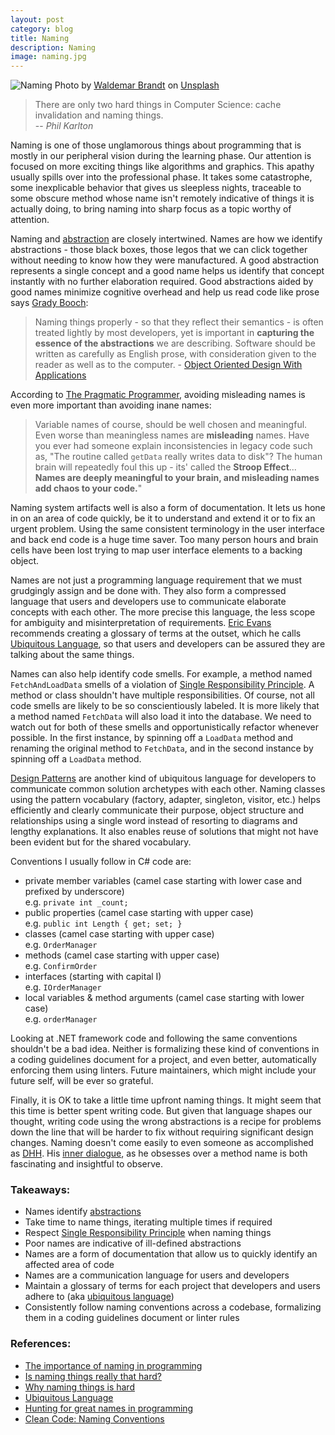 ```yaml
---
layout: post
category: blog
title: Naming
description: Naming
image: naming.jpg
---
```


![Naming](../../../img/naming.jpg)
<span class="credit">Photo by <a href="https://unsplash.com/@waldemarbrandt67w?utm_source=unsplash&amp;utm_medium=referral&amp;utm_content=creditCopyText">Waldemar Brandt</a> on <a href="https://unsplash.com/s/photos/name?utm_source=unsplash&amp;utm_medium=referral&amp;utm_content=creditCopyText">Unsplash</a></span>

>There are only two hard things in Computer Science: cache invalidation and naming things.<br/>
>-- _Phil Karlton_

Naming is one of those unglamorous things about programming that is mostly in our peripheral vision during the learning phase. Our attention is focused on more exciting things like algorithms and graphics. This apathy usually spills over into the professional phase. It takes some catastrophe, some inexplicable behavior that gives us sleepless nights, traceable to some obscure method whose name isn't remotely indicative of things it is actually doing, to bring naming into sharp focus as a topic worthy of attention.

Naming and [abstraction](/blog/abstraction) are closely intertwined. Names are how we identify abstractions - those black boxes, those legos that we can click together without needing to know how they were manufactured. A good abstraction represents a single concept and a good name helps us identify that concept instantly with no further elaboration required. Good abstractions aided by good names minimize cognitive overhead and help us read code like prose says 
[Grady Booch](https://en.wikipedia.org/wiki/Grady_Booch):
> Naming things properly - so that they reflect their semantics - is often treated lightly by most developers, yet is important in **capturing the essence of the abstractions** we are describing. Software should be written as carefully as English prose, with consideration given to the reader as well as to the computer. - [Object Oriented Design With Applications](https://www.amazon.com/Object-Oriented-Analysis-Design-Applications-2nd/dp/0805353402/ref=sr_1_2?dchild=1&keywords=object+oriented+design+booch&qid=1612855563&sr=8-2)

According to [The Pragmatic Programmer](https://www.amazon.com/Pragmatic-Programmer-Journeyman-Master/dp/020161622X), avoiding misleading names is even more important than avoiding inane names: 
> Variable names of course, should be well chosen and meaningful. Even worse than meaningless names are __misleading__ names. Have you ever had someone explain inconsistencies in legacy code such as, "The routine called `getData` really writes data to disk"? The human brain will repeatedly foul this up - its' called the __Stroop Effect__... **Names are deeply meaningful to your brain, and misleading names add chaos to your code.**"

Naming system artifacts well is also a form of documentation. It lets us hone in on an area of code quickly, be it to understand and extend it or to fix an urgent problem. Using the same consistent terminology in the user interface and back end code is a huge time saver. Too many person hours and brain cells have been lost trying to map user interface elements to a backing object. 

Names are not just a programming language requirement that we must grudgingly assign and be done with. They also form a compressed language that users and developers use to communicate elaborate concepts with each other. The more precise this language, the less scope for ambiguity and misinterpretation of requirements. [Eric Evans](https://www.amazon.com/Eric-Evans/e/B001KDCO2I%3Fref=dbs_a_mng_rwt_scns_share) recommends creating a glossary of terms at the outset, which he calls [Ubiquitous Language](https://martinfowler.com/bliki/UbiquitousLanguage.html), so that users and developers can be assured they are talking about the same things. 

Names can also help identify code smells. For example, a method named `FetchAndLoadData` smells of a violation of [Single Responsibility Principle](/blog/single-responsibility-principle/). A method or class shouldn't have multiple responsibilities. Of course, not all code smells are likely to be so conscientiously labeled. It is more likely that a method named `FetchData` will also load it into the database. We need to watch out for both of these smells and opportunistically refactor whenever possible. In the first instance, by spinning off a `LoadData` method and renaming the original method to `FetchData`, and in the second instance by spinning off a `LoadData` method. 

[Design Patterns](https://en.wikipedia.org/wiki/Design_Patterns) are another kind of ubiquitous language for developers to communicate common solution archetypes with each other. Naming classes using the pattern vocabulary (factory, adapter, singleton, visitor, etc.) helps efficiently and clearly communicate their purpose, object structure and relationships using a single word instead of resorting to diagrams and lengthy explanations. It also enables reuse of solutions that might not have been evident but for the shared vocabulary.

Conventions I usually follow in C# code are:
- private member variables (camel case starting with lower case and prefixed by underscore)
<br>e.g. `private int _count;`
- public properties (camel case starting with upper case)
<br>e.g. `public int Length { get; set; }`
- classes (camel case starting with upper case)
<br>e.g. `OrderManager`
- methods (camel case starting with upper case)
<br>e.g. `ConfirmOrder`
- interfaces (starting with capital I)
<br>e.g. `IOrderManager`
- local variables & method arguments (camel case starting with lower case)
<br>e.g. `orderManager`

Looking at .NET framework code and following the same conventions shouldn't be a bad idea. Neither is formalizing these kind of conventions in a coding guidelines document for a project, and even better, automatically enforcing them using linters. Future maintainers, which might include your future self, will be ever so grateful.

Finally, it is OK to take a little time upfront naming things. It might seem that this time is better spent writing code. But given that language shapes our thought, writing code using the wrong abstractions is a recipe for problems down the line that will be harder to fix without requiring significant design changes. Naming doesn't come easily to even someone as accomplished as [DHH](https://dhh.dk/). His [inner dialogue](https://m.signalvnoise.com/hunting-for-great-names-in-programming/), as he obsesses over a method name is both fascinating and insightful to observe.    

### Takeaways:
- Names identify [abstractions](/blog/abstraction)
- Take time to name things, iterating multiple times if required
- Respect [Single Responsibility Principle](/blog/single-responsibility-principle/) when naming things
- Poor names are indicative of ill-defined abstractions
- Names are a form of documentation that allow us to quickly identify an affected area of code
- Names are a communication language for users and developers
- Maintain a glossary of terms for each project that developers and users adhere to (aka [ubiquitous language](https://martinfowler.com/bliki/UbiquitousLanguage.html))
- Consistently follow naming conventions across a codebase, formalizing them in a coding guidelines document or linter rules

### References:
- [The importance of naming in programming](https://carlalexander.ca/importance-naming-programming/)
- [Is naming things really that hard?](https://wade.be/development/2017/03/03/naming-things.html)
- [Why naming things is hard](https://hilton.org.uk/blog/why-naming-things-is-hard)
- [Ubiquitous Language](http://www.jamesshore.com/v2/books/aoad1/ubiquitous_language)
- [Hunting for great names in programming](https://m.signalvnoise.com/hunting-for-great-names-in-programming/)
- [Clean Code: Naming Conventions](https://thecoderoad.blog/2020/03/29/clean-code-naming-conventions/#:~:text=According%20to%20Uncle%20Bob%20in,%E2%80%9Cintention%2Drevealing%E2%80%9D%20names)

